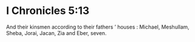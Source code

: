 # I Chronicles 5:13

And their kinsmen according to their fathers ’ houses : Michael, Meshullam, Sheba, Jorai, Jacan, Zia and Eber, seven.
